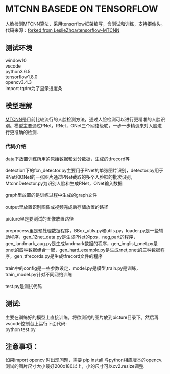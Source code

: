 # MTCNN  BASEDE ON TENSORFLOW
人脸检测MTCNN算法，采用tensorflow框架编写，含测试和训练，支持摄像头。代码来源：[forked from LeslieZhoa/tensorflow-MTCNN ](https://github.com/LeslieZhoa/tensorflow-MTCNN)
##  测试环境
window10<br>
vscode<br>
python3.6.5<br>
tensorflow1.8.0<br>
opencv3.4.3<br>
import tqdm为了显示进度条<br>
## 模型理解
[MTCNN](https://kpzhang93.github.io/MTCNN_face_detection_alignment/index.html)是目前比较流行的人脸检测方法，通过人脸检测可以进行更精准的人脸识别。模型主要通过PNet，RNet，ONet三个网络级联，一步一步精调来对人脸进行更准确的检测.
### 代码介绍
data下放置训练所用的原始数据和划分数据，生成的tfrecord等<br><br>
detection下的fcn_detector.py主要用于PNet的单张图片识别，detector.py用于RNet和ONet的一张图片通过PNet截取的多个人脸框的批次识别，MtcnnDetector.py为识别人脸和生成RNet，ONet输入数据<br><br>
graph里放置的是训练过程中生成的graph文件<br><br>
output里放置识别图像或视频完成后存储放置的路径<br><br>
picture里是要测试的图像放置路径<br><br>
preprocess里是预处理数据程序，BBox_utils.py和utils.py，loader.py是一些辅助程序，gen_12net_data.py是生成PNet的pos，neg,part的程序，gen_landmark_aug.py是生成landmark数据的程序，gen_imglist_pnet.py是pnet的四种数据组合一起，gen_hard_example.py是生成rnet,onet的三种数据程序，gen_tfrecords.py是生成tfrecord文件的程序<br><br>
train中的config是一些参数设定，model.py是模型,train.py是训练，train_model.py针对不同网络训练<br><br>
test.py是测试代码<br>
## 测试:<br>
主要在训练好的模型上直接训练，将欲测试的图片放到picture目录下。然后再vscode控制台上运行下面代码:<br>
python test.py<br>
## 注意事项：
 如果import opencv 时出现问题，需要 pip install 与python相应版本的opencv.<br>
 测试的图片尺寸大小最好200x180以上，小的尺寸可以cv2.resize调整.
 
